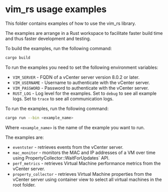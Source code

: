 # vim_rs usage examples
This folder contains examples of how to use the vim_rs library.

The examples are arrange in a Rust workspace to facilitate faster build time and thus faster development and testing.

To build the examples, run the following command:
```bash
cargo build
```
To run the examples you need to set the following environment variables:
- `VIM_SERVER` - FQDN of a vCenter server version 8.0.2 or later.
- `VIM_USERNAME` - Username to authenticate with the vCenter server.
- `VIM_PASSWORD` - Password to authenticate with the vCenter server.
- `RUST_LOG` - Log level for the examples. Set to `debug` to see all example logs. Set to `trace` to see all communication logs.

To run the examples, run the following command:
```bash
cargo run --bin <example_name>
```
Where `<example_name>` is the name of the example you want to run.

The examples are:
- `eventster` - retrieves events from the vCenter server.
- `mac_monitor` - monitors the MAC and IP addresses of a VM over time using PropertyCollector::WaitForUpdates` API.
- `perf_metrics` - retrieves Virtual Machine performance metrics from the vCenter server.
- `property_collector` - retrieves Virtual Machine properties from the vCenter server using container view to select all virtual machines in the root folder.